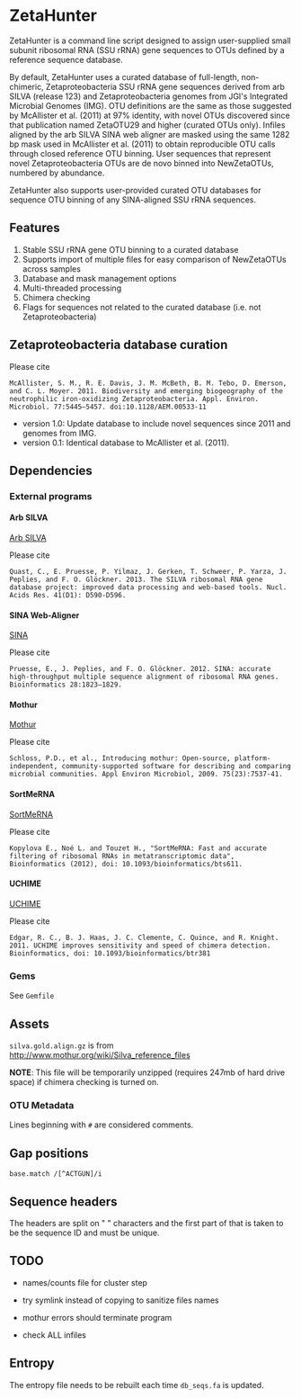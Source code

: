 # ZetaHunter #

ZetaHunter is a command line script designed to assign user-supplied small subunit ribosomal RNA (SSU rRNA) gene sequences to OTUs defined by a reference sequence database.

By default, ZetaHunter uses a curated database of full-length, non-chimeric, Zetaproteobacteria SSU rRNA gene sequences derived from arb SILVA (release 123) and Zetaproteobacteria genomes from JGI's Integrated Microbial Genomes (IMG). OTU definitions are the same as those suggested by McAllister et al. (2011) at 97% identity, with novel OTUs discovered since that publication named ZetaOTU29 and higher (curated OTUs only). Infiles aligned by the arb SILVA SINA web aligner are masked using the same 1282 bp mask used in McAllister et al. (2011) to obtain reproducible OTU calls through closed reference OTU binning. User sequences that represent novel Zetaproteobacteria OTUs are de novo binned into NewZetaOTUs, numbered by abundance.

ZetaHunter also supports user-provided curated OTU databases for sequence OTU binning of any SINA-aligned SSU rRNA sequences.

## Features ##

1. Stable SSU rRNA gene OTU binning to a curated database
2. Supports import of multiple files for easy comparison of NewZetaOTUs across samples
3. Database and mask management options
4. Multi-threaded processing
5. Chimera checking
6. Flags for sequences not related to the curated database (i.e. not Zetaproteobacteria)

## Zetaproteobacteria database curation ##

Please cite

    McAllister, S. M., R. E. Davis, J. M. McBeth, B. M. Tebo, D. Emerson, and C. L. Moyer. 2011. Biodiversity and emerging biogeography of the neutrophilic iron-oxidizing Zetaproteobacteria. Appl. Environ. Microbiol. 77:5445–5457. doi:10.1128/AEM.00533-11

 * version 1.0: Update database to include novel sequences since 2011 and genomes from IMG.
 * version 0.1: Identical database to McAllister et al. (2011).

## Dependencies ##

### External programs ###

#### Arb SILVA ####

[Arb SILVA](https://www.arb-silva.de)

Please cite

    Quast, C., E. Pruesse, P. Yilmaz, J. Gerken, T. Schweer, P. Yarza, J. Peplies, and F. O. Glöckner. 2013. The SILVA ribosomal RNA gene database project: improved data processing and web-based tools. Nucl. Acids Res. 41(D1): D590-D596.

#### SINA Web-Aligner ####

[SINA](https://www.arb-silva.de/aligner/)

Please cite

    Pruesse, E., J. Peplies, and F. O. Glöckner. 2012. SINA: accurate high-throughput multiple sequence alignment of ribosomal RNA genes. Bioinformatics 28:1823–1829.

#### Mothur ####

[Mothur](http://mothur.org/)

Please cite

    Schloss, P.D., et al., Introducing mothur: Open-source, platform-independent, community-supported software for describing and comparing microbial communities. Appl Environ Microbiol, 2009. 75(23):7537-41.

#### SortMeRNA ####

[SortMeRNA](http://bioinfo.lifl.fr/RNA/sortmerna/)

Please cite

    Kopylova E., Noé L. and Touzet H., "SortMeRNA: Fast and accurate filtering of ribosomal RNAs in metatranscriptomic data", Bioinformatics (2012), doi: 10.1093/bioinformatics/bts611.

#### UCHIME ####

[UCHIME](http://drive5.com/usearch/manual/uchime_algo.html)

Please cite

    Edgar, R. C., B. J. Haas, J. C. Clemente, C. Quince, and R. Knight. 2011. UCHIME improves sensitivity and speed of chimera detection. Bioinformatics, doi: 10.1093/bioinformatics/btr381

### Gems ###

See `Gemfile`

## Assets ##

`silva.gold.align.gz` is from http://www.mothur.org/wiki/Silva_reference_files

**NOTE**: This file will be temporarily unzipped (requires 247mb of
  hard drive space) if chimera checking is turned on.

### OTU Metadata ###

Lines beginning with `#` are considered comments.

## Gap positions ##

`base.match /[^ACTGUN]/i`

## Sequence headers ##

The headers are split on " " characters and the first part of that is
taken to be the sequence ID and must be unique.

## TODO ##

- names/counts file for cluster step
- try symlink instead of copying to sanitize files names

- mothur errors should terminate program

- check ALL infiles

## Entropy ##

The entropy file needs to be rebuilt each time `db_seqs.fa` is updated.
